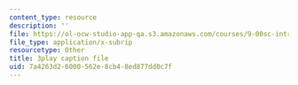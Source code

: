 ```yaml
---
content_type: resource
description: ''
file: https://ol-ocw-studio-app-qa.s3.amazonaws.com/courses/9-00sc-introduction-to-psychology-fall-2011/7a4263d26000562e8cb48ed877dd0c7f_lanmHS0JwYI.vtt
file_type: application/x-subrip
resourcetype: Other
title: 3play caption file
uid: 7a4263d2-6000-562e-8cb4-8ed877dd0c7f
---
```


